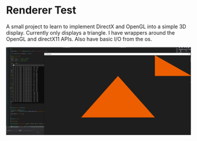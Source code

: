 # Renderer Test

A small project to learn to implement DirectX and OpenGL into a simple 3D display.
Currently only displays a triangle. I have wrappers around the OpenGL and directX11 APIs.
Also have basic I/O from the os.


![Preivew](/images/display.png)

